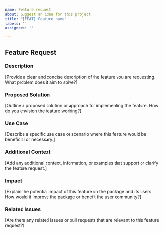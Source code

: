 ```yaml
---
name: Feature request
about: Suggest an idea for this project
title: "[FEAT] Feature name"
labels: ''
assignees: ''

---
```


## Feature Request

### Description
[Provide a clear and concise description of the feature you are requesting. What problem does it aim to solve?]

### Proposed Solution
[Outline a proposed solution or approach for implementing the feature. How do you envision the feature working?]

### Use Case
[Describe a specific use case or scenario where this feature would be beneficial or necessary.]

### Additional Context
[Add any additional context, information, or examples that support or clarify the feature request.]

### Impact
[Explain the potential impact of this feature on the package and its users. How would it improve the package or benefit the user community?]

### Related Issues
[Are there any related issues or pull requests that are relevant to this feature request?]
